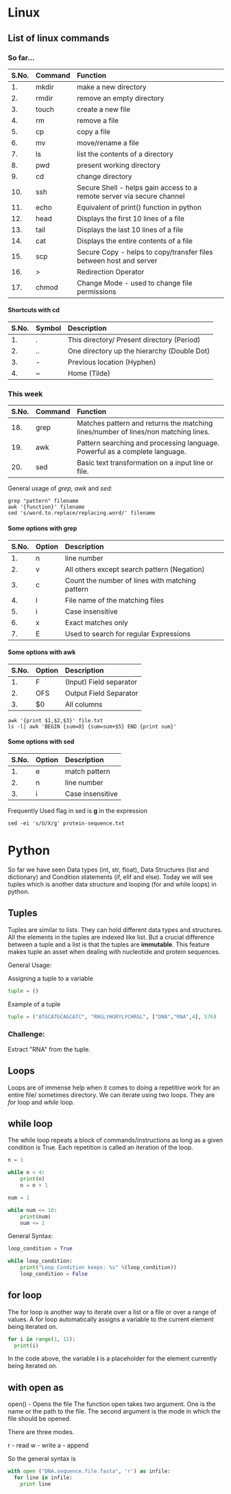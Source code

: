 # Linux  
## List of linux commands  
### So far...

| S.No. | Command | Function  
|:------|:--------|:--------------------------------------------------------------------------  
|1.     |  mkdir  |  make a new directory  
|2.     |  rmdir  |  remove an empty directory  
|3.     |  touch  |  create a new file  
|4.     |  rm     |  remove a file  
|5.     |  cp     |  copy a file  
|6.     |  mv     |  move/rename a file  
|7.     |  ls     |  list the contents of a directory  
|8.     |  pwd    |  present working directory  
|9.     |  cd     |  change directory  
|10.    |ssh      | Secure Shell - helps gain access to a remote server via secure channel  
|11.    |echo     | Equivalent of print() function in python  
|12.    |head     | Displays the first 10 lines of a file  
|13.    |tail     | Displays the last 10 lines of a file  
|14.    |cat      | Displays the entire contents of a file 
|15.    |scp      | Secure Copy - helps to copy/transfer files between host and server  
|16.    |>        | Redirection Operator  
|17.    |chmod    | Change Mode - used to change file permissions  

#### Shortcuts with cd

|S.No.| Symbol | Description
|:----|:-------|:-------------------------------------------
|1.   | .      | This directory/ Present directory (Period)
|2.   | ..     | One directory up the hierarchy (Double Dot)
|3.   | -      | Previous location (Hyphen)
|4.   | ~      | Home (Tilde)

### This week

| S.No. | Command | Function  
|:------|:--------|:--------------------------------------------------------------------------------- 
|18.    |grep     |Matches pattern and returns the matching lines/number of lines/non matching lines.
|19.    |awk      |Pattern searching and processing language. Powerful as a complete language.
|20.    |sed      |Basic text transformation on a input line or file.

General usage of *grep, awk* and *sed*:

```
grep "pattern" filename
awk '{function}' filename
sed 's/word.to.replace/replacing.word/' filename
```

#### Some options with grep

|S.No.| Option | Description
|:----|:-------|:-----------------------------------------------
|1.   |n       | line number
|2.   |v       | All others except search pattern (Negation)
|3.   |c       | Count the number of lines with matching pattern
|4.   |l       | File name of the matching files
|5.   |i       | Case insensitive
|6.   |x       | Exact matches only
|7.   |E       | Used to search for regular Expressions

#### Some options with awk

|S.No.| Option | Description
|:----|:-------|:-----------------------------
|1.   |F       | (Input) Field separator
|2.   |OFS     | Output Field Separator
|3.   |$0      | All columns

```
awk '{print $1,$2,$3}' file.txt
ls -l| awk 'BEGIN {sum=0} {sum=sum+$5} END {print sum}'
```

#### Some options with sed

|S.No.| Option | Description
|:----|:-------|:--------------------
|1.   |e       | match pattern
|2.   |n       | line number
|3.   |i       | Case insensitive

Frequently Used flag in sed is **g** in the expression

```
sed -ei 's/U/X/g' protein-sequence.txt
```

# Python

So far we have seen Data types (int, str, float), Data Structures (list and dictionary) and Condition statements (if, elif and else). Today we will see tuples which is another data structure and looping (for and while loops) in python.

## Tuples

Tuples are similar to lists. They can hold different data types and structures. All the elements in the tuples are indexed like list. But a crucial difference between a tuple and a list is that the tuples are **immutable**. This feature makes tuple an asset when dealing with nucleotide and protein sequences.  

General Usage:

Assigning a tuple to a variable  
```python
tuple = ()
```

Example of a tuple  

```python
tuple = ("ATGCATGCAGCATC", "RHGLYHGRYLYCHRGL", ["DNA","RNA",4], 576)
```

### Challenge:

Extract "RNA" from the tuple.

## Loops
Loops are of immense help when it comes to doing a repetitive work for an entire file/ sometimes directory. We can iterate using two loops. They are *for* loop and *while* loop.

## while loop

The while loop repeats a block of commands/instructions as long as a given condition is True. Each repetition is called an iteration of the loop.

```python
n = 1

while n < 4:
	print(n)
	n = n + 1
```
```python
num = 1

while num <= 10:
    print(num)
    num += 1
```

General Syntax:

```python
loop_condition = True

while loop_condition:
    print("Loop Condition keeps: %s" %(loop_condition))
    loop_condition = False
```


## for loop

The for loop is another way to iterate over a list or a file or over a range of values. A for loop automatically assigns a variable to the current element being iterated on.

```python
for i in range(1, 11):
  print(i)
```

In the code above, the variable **i** is a placeholder for the element currently being iterated on.

## with open as 

open() - Opens the file
The function open takes two argument. One is the name or the path to the file. The second argument is the mode in which the file should be opened.

There are three modes.

r - read
w - write
a - append

So the general syntax is 

```python
with open ("DNA.sequence.file.fasta", 'r') as infile:
  for line in infile:
    print line
```
